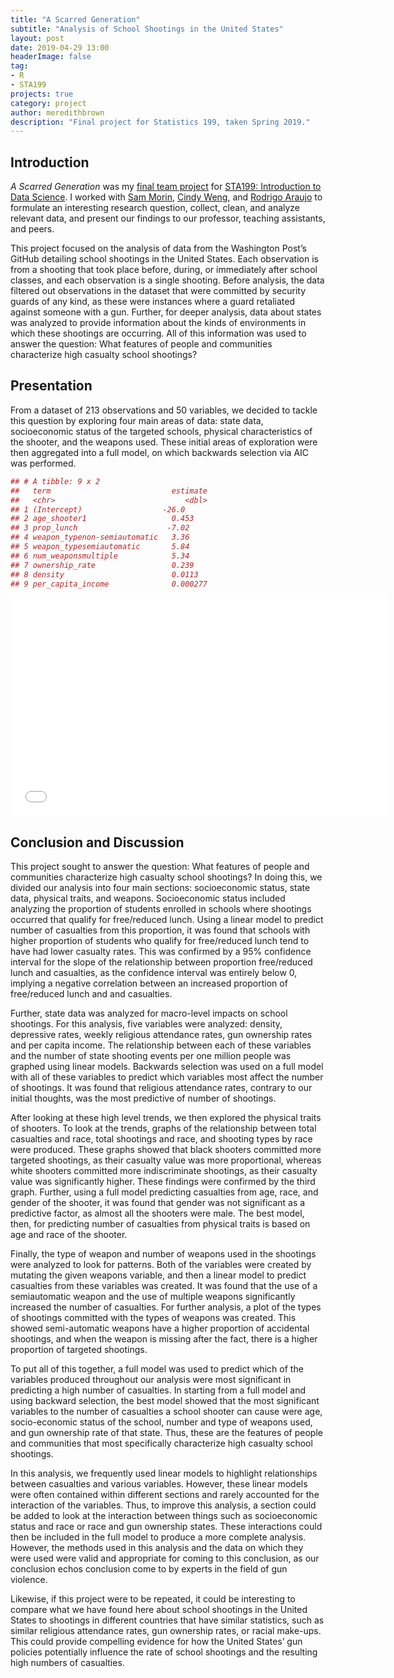 ```yaml
---
title: "A Scarred Generation"
subtitle: "Analysis of School Shootings in the United States"
layout: post
date: 2019-04-29 13:00
headerImage: false
tag:
- R
- STA199
projects: true
category: project
author: meredithbrown
description: "Final project for Statistics 199, taken Spring 2019."
--- 
```


## Introduction

*A Scarred Generation* was my [final team project](https://www2.stat.duke.edu/courses/Spring19/sta199.001/project/project.html
) for [STA199: Introduction to Data Science](https://www2.stat.duke.edu/courses/Spring19/sta199.001/). I worked with [Sam Morin](https://github.com/morinsb), [Cindy Weng](https://github.com/wengcindy), and [Rodrigo Araujo](https://github.com/RodrigoAra) to formulate an interesting research question, collect, clean, and analyze relevant data, and present our findings to our professor, teaching assistants, and peers.

This project focused on the analysis of data from the Washington Post’s GitHub detailing school shootings in the United States. Each observation is from a shooting that took place before, during, or immediately after school classes, and each observation is a single shooting. Before analysis, the data filtered out observations in the dataset that were committed by security guards of any kind, as these were instances where a guard retaliated against someone with a gun. Further, for deeper analysis, data about states was analyzed to provide information about the kinds of environments in which these shootings are occurring. All of this information was used to answer the question: What features of people and communities characterize high casualty school shootings?

## Presentation

From a dataset of 213 observations and 50 variables, we decided to tackle this question by exploring four main areas of data: state data, socioeconomic status of the targeted schools, physical characteristics of the shooter, and the weapons used. These initial areas of exploration were then aggregated into a full model, on which backwards selection via AIC was performed.

```r
## # A tibble: 9 x 2
##   term                           estimate
##   <chr>                             <dbl>
## 1 (Intercept)                  -26.0     
## 2 age_shooter1                   0.453   
## 3 prop_lunch                    -7.02    
## 4 weapon_typenon-semiautomatic   3.36    
## 5 weapon_typesemiautomatic       5.84    
## 6 num_weaponsmultiple            5.34    
## 7 ownership_rate                 0.239   
## 8 density                        0.0113  
## 9 per_capita_income              0.000277
```

<iframe src="../assets/projects/a_scarred_generation/Stat199_Final_Project.pdf" style="width:600px; height:350px;" frameborder="0"></iframe>

## Conclusion and Discussion

This project sought to answer the question: What features of people and communities characterize high casualty school shootings? In doing this, we divided our analysis into four main sections: socioeconomic status, state data, physical traits, and weapons. Socioeconomic status included analyzing the proportion of students enrolled in schools where shootings occurred that qualify for free/reduced lunch. Using a linear model to predict number of casualties from this proportion, it was found that schools with higher proportion of students who qualify for free/reduced lunch tend to have had lower casualty rates. This was confirmed by a 95% confidence interval for the slope of the relationship between proportion free/reduced lunch and casualties, as the confidence interval was entirely below 0, implying a negative correlation between an increased proportion of free/reduced lunch and and casualties.

Further, state data was analyzed for macro-level impacts on school shootings. For this analysis, five variables were analyzed: density, depressive rates, weekly religious attendance rates, gun ownership rates and per capita income. The relationship between each of these variables and the number of state shooting events per one million people was graphed using linear models. Backwards selection was used on a full model with all of these variables to predict which variables most affect the number of shootings. It was found that religious attendance rates, contrary to our initial thoughts, was the most predictive of number of shootings.

After looking at these high level trends, we then explored the physical traits of shooters. To look at the trends, graphs of the relationship between total casualties and race, total shootings and race, and shooting types by race were produced. These graphs showed that black shooters committed more targeted shootings, as their casualty value was more proportional, whereas white shooters committed more indiscriminate shootings, as their casualty value was significantly higher. These findings were confirmed by the third graph. Further, using a full model predicting casualties from age, race, and gender of the shooter, it was found that gender was not significant as a predictive factor, as almost all the shooters were male. The best model, then, for predicting number of casualties from physical traits is based on age and race of the shooter.

Finally, the type of weapon and number of weapons used in the shootings were analyzed to look for patterns. Both of the variables were created by mutating the given weapons variable, and then a linear model to predict casualties from these variables was created. It was found that the use of a semiautomatic weapon and the use of multiple weapons significantly increased the number of casualties. For further analysis, a plot of the types of shootings committed with the types of weapons was created. This showed semi-automatic weapons have a higher proportion of accidental shootings, and when the weapon is missing after the fact, there is a higher proportion of targeted shootings.

To put all of this together, a full model was used to predict which of the variables produced throughout our analysis were most significant in predicting a high number of casualties. In starting from a full model and using backward selection, the best model showed that the most significant variables to the number of casualties a school shooter can cause were age, socio-economic status of the school, number and type of weapons used, and gun ownership rate of that state. Thus, these are the features of people and communities that most specifically characterize high casualty school shootings.

In this analysis, we frequently used linear models to highlight relationships between casualties and various variables. However, these linear models were often contained within different sections and rarely accounted for the interaction of the variables. Thus, to improve this analysis, a section could be added to look at the interaction between things such as socioeconomic status and race or race and gun ownership states. These interactions could then be included in the full model to produce a more complete analysis. However, the methods used in this analysis and the data on which they were used were valid and appropriate for coming to this conclusion, as our conclusion echos conclusion come to by experts in the field of gun violence.

Likewise, if this project were to be repeated, it could be interesting to compare what we have found here about school shootings in the United States to shootings in different countries that have similar statistics, such as similar religious attendance rates, gun ownership rates, or racial make-ups. This could provide compelling evidence for how the United States’ gun policies potentially influence the rate of school shootings and the resulting high numbers of casualties.